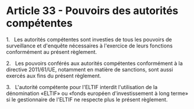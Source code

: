 # Article 33 - Pouvoirs des autorités compétentes


1.   Les autorités compétentes sont investies de tous les pouvoirs de surveillance et d'enquête nécessaires à l'exercice de leurs fonctions conformément au présent règlement.

2.   Les pouvoirs conférés aux autorités compétentes conformément à la directive 2011/61/UE, notamment en matière de sanctions, sont aussi exercés aux fins du présent règlement.

3.   L'autorité compétente pour l'ELTIF interdit l'utilisation de la dénomination «ELTIF» ou «fonds européen d'investissement à long terme» si le gestionnaire de l'ELTIF ne respecte plus le présent règlement.
